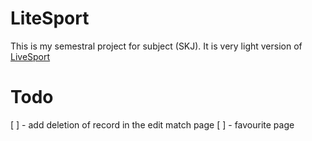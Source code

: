 # LiteSport
This is my semestral project for subject (SKJ). It is very light version of [LiveSport](https://www.livesport.cz/)

# Todo
[ ] - add deletion of record in the edit match page
[ ] - favourite page